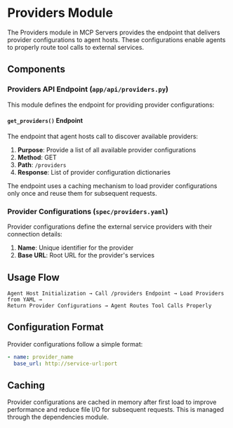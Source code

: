 # Providers Module

The Providers module in MCP Servers provides the endpoint that delivers provider configurations to agent hosts. These configurations enable agents to properly route tool calls to external services.

## Components

### Providers API Endpoint (`app/api/providers.py`)

This module defines the endpoint for providing provider configurations:

#### `get_providers()` Endpoint

The endpoint that agent hosts call to discover available providers:

1. **Purpose**: Provide a list of all available provider configurations
2. **Method**: GET
3. **Path**: `/providers`
4. **Response**: List of provider configuration dictionaries

The endpoint uses a caching mechanism to load provider configurations only once and reuse them for subsequent requests.

### Provider Configurations (`spec/providers.yaml`)

Provider configurations define the external service providers with their connection details:

1. **Name**: Unique identifier for the provider
2. **Base URL**: Root URL for the provider's services

## Usage Flow

```
Agent Host Initialization → Call /providers Endpoint → Load Providers from YAML → 
Return Provider Configurations → Agent Routes Tool Calls Properly
```

## Configuration Format

Provider configurations follow a simple format:

```yaml
- name: provider_name
  base_url: http://service-url:port
```

## Caching

Provider configurations are cached in memory after first load to improve performance and reduce file I/O for subsequent requests. This is managed through the dependencies module.